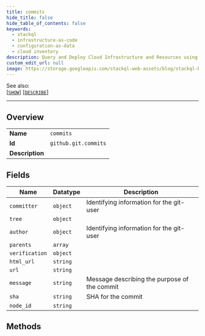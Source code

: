 ```yaml
---
title: commits
hide_title: false
hide_table_of_contents: false
keywords:
  - stackql
  - infrastructure-as-code
  - configuration-as-data
  - cloud inventory
description: Query and Deploy Cloud Infrastructure and Resources using SQL
custom_edit_url: null
image: https://storage.googleapis.com/stackql-web-assets/blog/stackql-blog-post-featured-image.png
---
```

  
    
See also:   
[[` SHOW `]](/docs/language-spec/show) [[` DESCRIBE `]](/docs/language-spec/describe)  
* * * 
## Overview
<table><tbody>
<tr><td><b>Name</b></td><td><code>commits</code></td></tr>
<tr><td><b>Id</b></td><td><code>github.git.commits</code></td></tr>
<tr><td><b>Description</b></td><td></td></tr>
</tbody></table>

## Fields
| Name | Datatype | Description |
| ---- | -------- | ----------- |
| `committer` | `object` | Identifying information for the git-user |
| `tree` | `object` |  |
| `author` | `object` | Identifying information for the git-user |
| `parents` | `array` |  |
| `verification` | `object` |  |
| `html_url` | `string` |  |
| `url` | `string` |  |
| `message` | `string` | Message describing the purpose of the commit |
| `sha` | `string` | SHA for the commit |
| `node_id` | `string` |  |
## Methods
